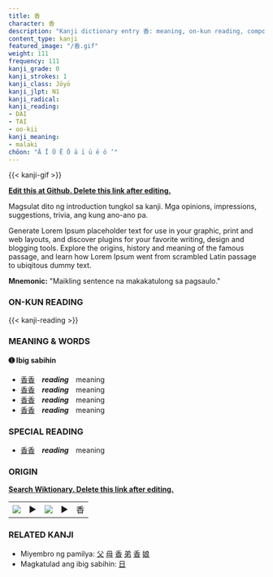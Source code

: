 ```yaml
---
title: 香
character: 香
description: "Kanji dictionary entry 香: meaning, on-kun reading, compounds, origin, related kanji"
content_type: kanji
featured_image: "/香.gif"
weight: 111
frequency: 111
kanji_grade: 0
kanji_strokes: 1
kanji_class: Jōyō
kanji_jlpt: N1
kanji_radical: 
kanji_reading: 
- DAI
- TAI
- oo-kii
kanji_meaning:
- malaki
chōon: "Ā Ī Ū Ē Ō ā ī ū ē ō ’"
---
```

[//]: # (Don't edit the line below. Kanji animated GIF code is automatically generated.)
{{< kanji-gif >}}

[//]: # (Edit below this line.)

**[Edit this at Github. Delete this link after editing.](https://github.com/tim0g/tim/tree/main/content/kanji/香/index.md)**

Magsulat dito ng introduction tungkol sa kanji. Mga opinions, impressions, suggestions, trivia, ang kung ano-ano pa.

Generate Lorem Ipsum placeholder text for use in your graphic, print and web layouts, and discover plugins for your favorite writing, design and blogging tools. Explore the origins, history and meaning of the famous passage, and learn how Lorem Ipsum went from scrambled Latin passage to ubiqitous dummy text.
 
**Mnemonic:** "Maikling sentence na makakatulong sa pagsaulo."

### ON-KUN READING

[//]: # (Don't edit the line below. ON-KUN READING code is automatically generated.)
{{< kanji-reading >}}

### MEANING & WORDS

#### ➊ **Ibig sabihin**
  - [香](../香)[香](../香)　***reading***　meaning
  - [香](../香)[香](../香)　***reading***　meaning
  - [香](../香)[香](../香)　***reading***　meaning
  - [香](../香)[香](../香)　***reading***　meaning

### SPECIAL READING
  - [香](../香)[香](../香)　***reading***　meaning

### ORIGIN

**[Search Wiktionary. Delete this link after editing.](https://wiktionary.org/wiki/香)**
<table class="kanji-table"><tr><td>
<img src="60px-香-bronze.svg.png">
</td><td>▶</td><td>
<img src="60px-香-oracle.svg.png">
</td><td>▶</td>
<td class="kanji-origin">香</td>
</tr></table>

### RELATED KANJI
- Miyembro ng pamilya: [父](../父) [母](../母) [香](../香) [弟](../弟) [香](../香) [娘](../娘)
- Magkatulad ang ibig sabihin: [日](../日)
